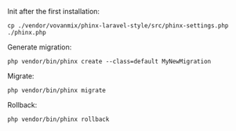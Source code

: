 Init after the first installation:
```shell
cp ./vendor/vovanmix/phinx-laravel-style/src/phinx-settings.php ./phinx.php
```
Generate migration:
```shell
php vendor/bin/phinx create --class=default MyNewMigration
```
Migrate:
```
php vendor/bin/phinx migrate
```
Rollback:
```
php vendor/bin/phinx rollback
```
